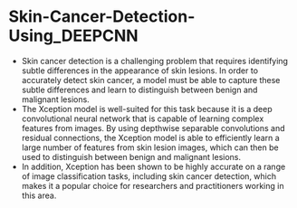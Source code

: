 # Skin-Cancer-Detection-Using_DEEPCNN
* Skin cancer detection is a challenging problem that requires identifying subtle differences in the appearance of skin lesions. In order to accurately detect skin cancer, a model must be able to capture these subtle differences and learn to distinguish between benign and malignant lesions.
* The Xception model is well-suited for this task because it is a deep convolutional neural network that is capable of learning complex features from images. By using depthwise separable convolutions and residual connections, the Xception model is able to efficiently learn a large number of features from skin lesion images, which can then be used to distinguish between benign and malignant lesions.
* In addition, Xception has been shown to be highly accurate on a range of image classification tasks, including skin cancer detection, which makes it a popular choice for researchers and practitioners working in this area.
